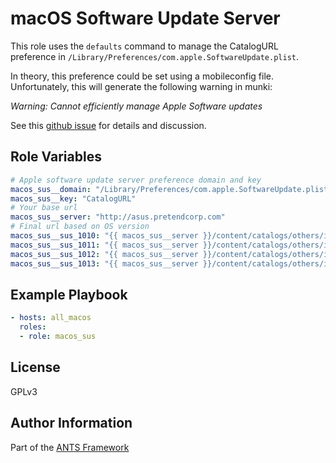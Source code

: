 macOS Software Update Server
============================

This role uses the `defaults` command to manage the CatalogURL
preference in `/Library/Preferences/com.apple.SoftwareUpdate.plist`.

In theory, this preference could be set using a mobileconfig file.
Unfortunately, this will generate the following warning in munki:

*Warning: Cannot efficiently manage Apple Software updates*

See this [github issue](https://github.com/munki/munki/issues/511) for details and discussion.

Role Variables
--------------
```yml
# Apple software update server preference domain and key
macos_sus__domain: "/Library/Preferences/com.apple.SoftwareUpdate.plist"
macos_sus__key: "CatalogURL"
# Your base url
macos_sus__server: "http://asus.pretendcorp.com"
# Final url based on OS version
macos_sus__sus_1010: "{{ macos_sus__server }}/content/catalogs/others/index-10.10-10.9-mountainlion-lion-snowleopard-leopard.merged-1.sucatalog"
macos_sus__sus_1011: "{{ macos_sus__server }}/content/catalogs/others/index-10.11-10.10-10.9-mountainlion-lion-snowleopard-leopard.merged-1.sucatalog"
macos_sus__sus_1012: "{{ macos_sus__server }}/content/catalogs/others/index-10.12-10.11-10.10-10.9-mountainlion-lion-snowleopard-leopard.merged-1.sucatalog"
macos_sus__sus_1013: "{{ macos_sus__server }}/content/catalogs/others/index-10.13-10.12-10.11-10.10-10.9-mountainlion-lion-snowleopard-leopard.merged-1.sucatalog"
```

Example Playbook
----------------
```yml
- hosts: all_macos
  roles:
  - role: macos_sus
```

License
-------

GPLv3

Author Information
------------------
Part of the [ANTS Framework](https://ants-framework.github.io/)
